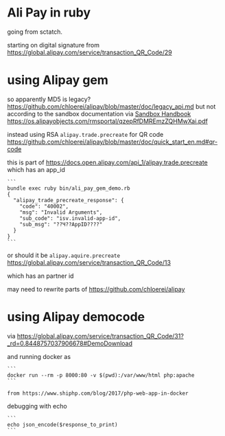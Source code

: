 # Ali Pay in ruby

going from sctatch.

starting on digital signature from
  https://global.alipay.com/service/transaction_QR_Code/29

# using Alipay gem

so apparently MD5 is legacy?
https://github.com/chloerei/alipay/blob/master/doc/legacy_api.md
but not according to the sandbox documentation
  via [Sandbox Handbook](https://isandbox.alipaydev.com/user/intlAccountDetails.htm?redirect_from=isandbox-2-1-1.daily.alipaydev.com%40GZ00a57UVoBB03JXXrI4lbtUStuxw2sandboxGZ00&app_id=2016071201605841&source=alipay_wallet&scope=auth_base&auth_code=15134108bbfd4a1ba2af145cf475VX67)
  https://os.alipayobjects.com/rmsportal/qzepRfDMREmzZQHMwXai.pdf

instead using RSA `alipay.trade.precreate` for QR code
https://github.com/chloerei/alipay/blob/master/doc/quick_start_en.md#qr-code

this is part of https://docs.open.alipay.com/api_1/alipay.trade.precreate
which has an app_id

    ```
    bundle exec ruby bin/ali_pay_gem_demo.rb  
    {
      "alipay_trade_precreate_response": {
        "code": "40002",
        "msg": "Invalid Arguments",
        "sub_code": "isv.invalid-app-id",
        "sub_msg": "??Ч??AppID????"
      }
    }
    ```

or should it be `alipay.aquire.precreate`
https://global.alipay.com/service/transaction_QR_Code/13

which has an partner id

may need to rewrite parts of https://github.com/chloerei/alipay

# using Alipay democode

via https://global.alipay.com/service/transaction_QR_Code/31?_rd=0.8448757037906678#DemoDownload

and running docker as

    ```
    docker run --rm -p 8000:80 -v $(pwd):/var/www/html php:apache
    ```

    from https://www.shiphp.com/blog/2017/php-web-app-in-docker

debugging with echo

    ```
    echo json_encode($response_to_print)
    ```

